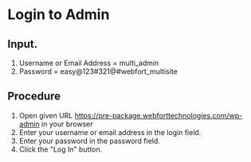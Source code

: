 # Login to Admin

## Input.

1. Username or Email Address = multi_admin
2. Password = easy@123#321@#webfort_multisite

## Procedure

1. Open given URL https://pre-package.webforttechnologies.com/wp-admin in your browser
2. Enter your username or email address in the login field.
3. Enter your password in the password field.
4. Click the "Log In" button.